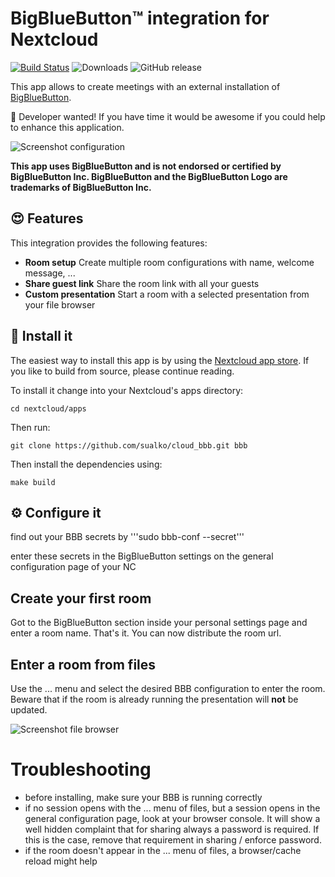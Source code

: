 # BigBlueButton™ integration for Nextcloud

[![Build Status](https://travis-ci.org/sualko/cloud_bbb.svg?branch=master)](https://travis-ci.org/sualko/cloud_bbb)
![Downloads](https://img.shields.io/github/downloads/sualko/cloud_bbb/total.svg)
![GitHub release](https://img.shields.io/github/release/sualko/cloud_bbb.svg)

This app allows to create meetings with an external installation of [BigBlueButton](https://bigbluebutton.org).

:clap: Developer wanted! If you have time it would be awesome if you could help to enhance this application.

![Screenshot configuration](https://github.com/sualko/cloud_bbb/raw/master/docs/screenshot-configuration.png)

__This app uses BigBlueButton and is not endorsed or certified by BigBlueButton Inc. BigBlueButton and the BigBlueButton Logo are trademarks of BigBlueButton Inc.__

## :heart_eyes: Features
This integration provides the following features:

* **Room setup** Create multiple room configurations with name, welcome message, ...
* **Share guest link** Share the room link with all your guests
* **Custom presentation** Start a room with a selected presentation from your file browser

## :rocket: Install it
The easiest way to install this app is by using the [Nextcloud app store](https://apps.nextcloud.com/apps/bbb).
If you like to build from source, please continue reading.

To install it change into your Nextcloud's apps directory:

    cd nextcloud/apps

Then run:

    git clone https://github.com/sualko/cloud_bbb.git bbb

Then install the dependencies using:

    make build


## :gear: Configure it
find out your BBB secrets by '''sudo bbb-conf --secret'''

enter these secrets in the BigBlueButton settings on the general configuration page of your NC

## Create your first room
Got to the BigBlueButton section inside your personal settings page and enter a
room name. That's it. You can now distribute the room url.

## Enter a room from files
Use the ... menu and select the desired BBB configuration to enter the room.
Beware that if the room is already running the presentation will **not** be
updated.

![Screenshot file browser](https://github.com/sualko/cloud_bbb/raw/master/docs/screenshot-file-browser.png)

# Troubleshooting
- before installing, make sure your BBB is running correctly
- if no session opens with the ... menu of files, but a session opens in the
  general configuration page, look at your browser console. It will show a well
  hidden complaint that for sharing always a password is required. If this is
  the case, remove that requirement in sharing / enforce password.
- if the room doesn't appear in the ... menu of files, a browser/cache reload
  might help
